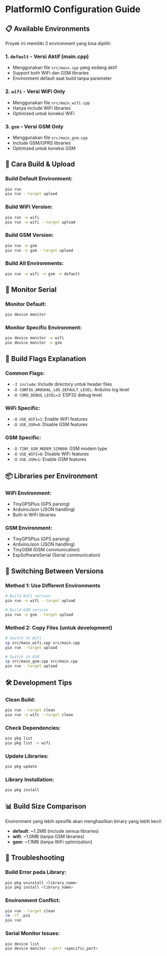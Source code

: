 # PlatformIO Configuration Guide

## 📋 Available Environments

Proyek ini memiliki 3 environment yang bisa dipilih:

### 1. **`default`** - Versi Aktif (main.cpp)
- Menggunakan file `src/main.cpp` yang sedang aktif
- Support both WiFi dan GSM libraries
- Environment default saat build tanpa parameter

### 2. **`wifi`** - Versi WiFi Only  
- Menggunakan file `src/main_wifi.cpp`
- Hanya include WiFi libraries
- Optimized untuk koneksi WiFi

### 3. **`gsm`** - Versi GSM Only
- Menggunakan file `src/main_gsm.cpp` 
- Include GSM/GPRS libraries
- Optimized untuk koneksi GSM

## 🚀 Cara Build & Upload

### Build Default Environment:
```bash
pio run
pio run --target upload
```

### Build WiFi Version:
```bash
pio run -e wifi
pio run -e wifi --target upload
```

### Build GSM Version:
```bash
pio run -e gsm  
pio run -e gsm --target upload
```

### Build All Environments:
```bash
pio run -e wifi -e gsm -e default
```

## 📡 Monitor Serial

### Monitor Default:
```bash
pio device monitor
```

### Monitor Specific Environment:
```bash
pio device monitor -e wifi
pio device monitor -e gsm
```

## 🔧 Build Flags Explanation

### Common Flags:
- `-I include`: Include directory untuk header files
- `-D CONFIG_ARDUHAL_LOG_DEFAULT_LEVEL`: Arduino log level
- `-D CORE_DEBUG_LEVEL=3`: ESP32 debug level

### WiFi Specific:
- `-D USE_WIFI=1`: Enable WiFi features
- `-D USE_GSM=0`: Disable GSM features

### GSM Specific:
- `-D TINY_GSM_MODEM_SIM800`: GSM modem type
- `-D USE_WIFI=0`: Disable WiFi features  
- `-D USE_GSM=1`: Enable GSM features

## 📦 Libraries per Environment

### WiFi Environment:
- TinyGPSPlus (GPS parsing)
- ArduinoJson (JSON handling)
- Built-in WiFi libraries

### GSM Environment:
- TinyGPSPlus (GPS parsing)
- ArduinoJson (JSON handling)
- TinyGSM (GSM communication)
- EspSoftwareSerial (Serial communication)

## 🔄 Switching Between Versions

### Method 1: Use Different Environments
```bash
# Build WiFi version
pio run -e wifi --target upload

# Build GSM version  
pio run -e gsm --target upload
```

### Method 2: Copy Files (untuk development)
```bash
# Switch to WiFi
cp src/main_wifi.cpp src/main.cpp
pio run --target upload

# Switch to GSM
cp src/main_gsm.cpp src/main.cpp
pio run --target upload
```

## 🛠️ Development Tips

### Clean Build:
```bash
pio run --target clean
pio run -e wifi --target clean
```

### Check Dependencies:
```bash
pio pkg list
pio pkg list -e wifi
```

### Update Libraries:
```bash
pio pkg update
```

### Library Installation:
```bash
pio pkg install
```

## 📊 Build Size Comparison

Environment yang lebih spesifik akan menghasilkan binary yang lebih kecil:

- **default**: ~1.2MB (include semua libraries)
- **wifi**: ~1.0MB (tanpa GSM libraries)  
- **gsm**: ~1.1MB (tanpa WiFi optimization)

## 🚨 Troubleshooting

### Build Error pada Library:
```bash
pio pkg uninstall <library_name>
pio pkg install <library_name>
```

### Environment Conflict:
```bash
pio run --target clean
rm -rf .pio
pio run
```

### Serial Monitor Issues:
```bash
pio device list
pio device monitor --port <specific_port>
```
